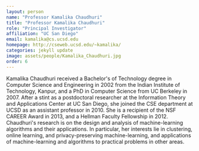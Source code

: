 ```yaml
---
layout: person
name: "Professor Kamalika Chaudhuri"
title: "Professor Kamalika Chaudhuri"
role: "Principal Investigator"
affiliation: "UC San Diego"
email: kamalika@cs.ucsd.edu
homepage: http://cseweb.ucsd.edu/~kamalika/
categories: jekyll update
image: assets/people/Kamalika_Chaudhuri.jpg
order: 6
---
```

Kamalika Chaudhuri received a Bachelor's of Technology degree in Computer Science and Engineering in 2002 from the Indian Institute of Technology, Kanpur, and a PhD in Computer Science from UC Berkeley in 2007. After a stint as a postdoctoral researcher at the Information Theory and Applications Center at UC San Diego, she joined the CSE department at UCSD as an assistant professor in 2010. She is a recipient of the NSF CAREER Award in 2013, and a Hellman Faculty Fellowship in 2012. Chaudhuri's research is on the design and analysis of machine-learning algorithms and their applications. In particular, her interests lie in clustering, online learning, and privacy-preserving machine-learning, and applications of machine-learning and algorithms to practical problems in other areas.